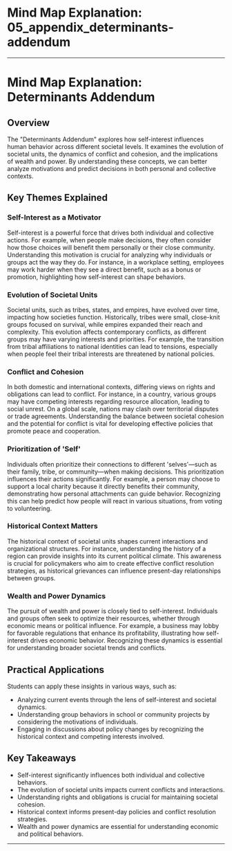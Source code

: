 # Mind Map Explanation: 05_appendix_determinants-addendum

---

# Mind Map Explanation: Determinants Addendum

## Overview
The "Determinants Addendum" explores how self-interest influences human behavior across different societal levels. It examines the evolution of societal units, the dynamics of conflict and cohesion, and the implications of wealth and power. By understanding these concepts, we can better analyze motivations and predict decisions in both personal and collective contexts.

## Key Themes Explained

### Self-Interest as a Motivator
Self-interest is a powerful force that drives both individual and collective actions. For example, when people make decisions, they often consider how those choices will benefit them personally or their close community. Understanding this motivation is crucial for analyzing why individuals or groups act the way they do. For instance, in a workplace setting, employees may work harder when they see a direct benefit, such as a bonus or promotion, highlighting how self-interest can shape behaviors.

### Evolution of Societal Units
Societal units, such as tribes, states, and empires, have evolved over time, impacting how societies function. Historically, tribes were small, close-knit groups focused on survival, while empires expanded their reach and complexity. This evolution affects contemporary conflicts, as different groups may have varying interests and priorities. For example, the transition from tribal affiliations to national identities can lead to tensions, especially when people feel their tribal interests are threatened by national policies.

### Conflict and Cohesion
In both domestic and international contexts, differing views on rights and obligations can lead to conflict. For instance, in a country, various groups may have competing interests regarding resource allocation, leading to social unrest. On a global scale, nations may clash over territorial disputes or trade agreements. Understanding the balance between societal cohesion and the potential for conflict is vital for developing effective policies that promote peace and cooperation.

### Prioritization of 'Self'
Individuals often prioritize their connections to different 'selves'—such as their family, tribe, or community—when making decisions. This prioritization influences their actions significantly. For example, a person may choose to support a local charity because it directly benefits their community, demonstrating how personal attachments can guide behavior. Recognizing this can help predict how people will react in various situations, from voting to volunteering.

### Historical Context Matters
The historical context of societal units shapes current interactions and organizational structures. For instance, understanding the history of a region can provide insights into its current political climate. This awareness is crucial for policymakers who aim to create effective conflict resolution strategies, as historical grievances can influence present-day relationships between groups.

### Wealth and Power Dynamics
The pursuit of wealth and power is closely tied to self-interest. Individuals and groups often seek to optimize their resources, whether through economic means or political influence. For example, a business may lobby for favorable regulations that enhance its profitability, illustrating how self-interest drives economic behavior. Recognizing these dynamics is essential for understanding broader societal trends and conflicts.

## Practical Applications
Students can apply these insights in various ways, such as:
- Analyzing current events through the lens of self-interest and societal dynamics.
- Understanding group behaviors in school or community projects by considering the motivations of individuals.
- Engaging in discussions about policy changes by recognizing the historical context and competing interests involved.

## Key Takeaways
- Self-interest significantly influences both individual and collective behaviors.
- The evolution of societal units impacts current conflicts and interactions.
- Understanding rights and obligations is crucial for maintaining societal cohesion.
- Historical context informs present-day policies and conflict resolution strategies.
- Wealth and power dynamics are essential for understanding economic and political behaviors.

---
